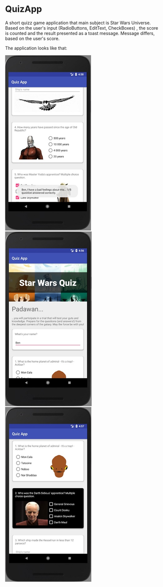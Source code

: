 QuizApp
===================================

A short quizz game application that main subject is Star Wars Universe. Based on the user's input (RadioButtons, EditText, CheckBoxes) , the score is counted and the result presented as a toast message. Message differs, based on the user's score.

The application looks like that:

![](images/quiz1.jpg)![](images/quiz2.jpg)![](images/quiz3.jpg)
